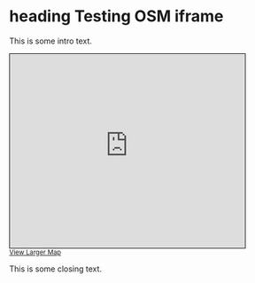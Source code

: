# heading Testing OSM iframe

This is some intro text. 

<iframe width="425" height="350" src="https://www.openstreetmap.org/export/embed.html?bbox=-4.450203180313111%2C36.71817253686705%2C-4.447963535785676%2C36.7191314404007&amp;layer=transportmap&amp;marker=36.71865199013015%2C-4.449083358049393" style="border: 1px solid black"></iframe><br/><small><a href="https://www.openstreetmap.org/?mlat=36.71865&amp;mlon=-4.44908#map=20/36.71865/-4.44908&amp;layers=T">View Larger Map</a></small>

This is some closing text.
